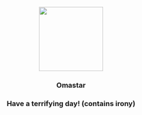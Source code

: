 <p align="center">
    <img src="https://raw.githubusercontent.com/PokeAPI/sprites/master/sprites/pokemon/139.png" width="150" height="150">
</p>
<h3 align="center"> <b>Omastar</b></h3>
<h3 align="center">Have a terrifying day! (contains irony)</h3>

